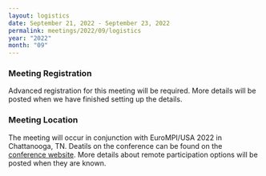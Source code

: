 ```yaml
---
layout: logistics
date: September 21, 2022 - September 23, 2022
permalink: meetings/2022/09/logistics
year: "2022"
month: "09"
---
```


### Meeting Registration

Advanced registration for this meeting will be required. More details will be
posted when we have finished setting up the details.

### Meeting Location

The meeting will occur in conjunction with EuroMPI/USA 2022 in Chattanooga, TN.
Deatils on the conference can be found on the [conference
website](https://sites.google.com/view/eurompiusa2022). More details about
remote participation options will be posted when they are known.
